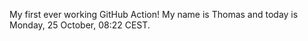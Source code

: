 My first ever working GitHub Action!
My name is Thomas and today is Monday, 25 October, 08:22 CEST. 
